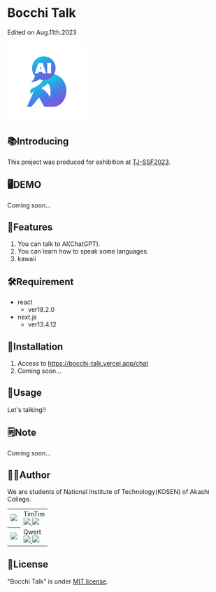 # Bocchi Talk
Edited on Aug.11th.2023

<img src="public/512x512_Bocchi-Talk.png" width="180px">

## 📚Introducing

This project was produced for exhibition at [TJ-SSF2023](https://tjssf2023.pcshsloei.ac.th/).
 
## 🖥DEMO
 
Coming soon...
 
## 🎯Features
 
1. You can talk to AI(ChatGPT).
2. You can learn how to speak some languages.
3. kawaii
 
## 🛠Requirement
 
- react
  - ver18.2.0
- next.js
  - ver13.4.12
 
## 💾Installation
 
1. Access to https://bocchi-talk.vercel.app/chat
2. Coming soon...
 
## 🔎Usage
 
Let's talking!!
 
## 🗒Note
 
Coming soon...
 
## 🧑‍💻Author
 
We are students of National Institute of Technology(KOSEN) of Akashi College.

<table>
  <tr>
    <th>
      <a href="https://github.com/hengin-eer">
        <img src="https://github.com/hengin-eer.png" width="50px;">
      </a>
    </th>
    <td>TimTim
      <br>
      <a href="https://twitter.com/tim_daik">
        <img height="20" src="https://img.shields.io/twitter/follow/tim_daik?label=Twitter&logo=twitter&style=flat">
      </a>
      <a href="https://github.com/hengin-eer">
        <img height="20" src="https://img.shields.io/github/followers/hengin-eer?label=follow&logo=github&style=flat">
      </a>
    </td>
  </tr>
  <tr>
    <th>
      <a href="https://github.com/QwerTayu">
        <img src="https://github.com/QwerTayu.png" width="50px;">
      </a>
    </th>
    <td>Qwert
      <br>
      <a href="http://twitter.com/tayu99_qwert">
        <img height="20" src="https://img.shields.io/twitter/follow/tayu99_qwert?label=Twitter&logo=twitter&style=flat">
      </a>
      <a href="https://github.com/QwerTayu">
        <img height="20" src="https://img.shields.io/github/followers/QwerTayu?label=follow&logo=github&style=flat">
      </a>
    </td>
  </tr>
</table>

 
## 🔐License
"Bocchi Talk" is under [MIT license](https://en.wikipedia.org/wiki/MIT_License).